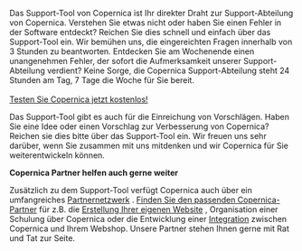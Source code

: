 Das Support-Tool von Copernica ist Ihr direkter Draht zur
Support-Abteilung von Copernica. Verstehen Sie etwas nicht oder haben
Sie einen Fehler in der Software entdeckt? Reichen Sie dies schnell und
einfach über das Support-Tool ein. Wir bemühen uns, die eingereichten
Fragen innerhalb von 3 Stunden zu beantworten. Entdecken Sie am
Wochenende einen unangenehmen Fehler, der sofort die Aufmerksamkeit
unserer Support-Abteilung verdient? Keine Sorge, die Copernica
Support-Abteilung steht 24 Stunden am Tag, 7 Tage die Woche für Sie
bereit. \
\
[Testen Sie Copernica jetzt
kostenlos!](http://www.copernica.com/de/copernica-30-tage-testen "Testen Sie Copernica jetzt kostenlos!")

Das Support-Tool gibt es auch für die Einreichung von Vorschlägen. Haben
Sie eine Idee oder einen Vorschlag zur Verbesserung von Copernica?
Reichen sie dies bitte über das Support-Tool ein. Wir freuen uns sehr
darüber, wenn Sie zusammen mit uns mitdenken und wir Copernica für Sie
weiterentwickeln können.

**Copernica Partner helfen auch gerne weiter**

Zusätzlich zu dem Support-Tool verfügt Copernica auch über ein
umfangreiches
[Partnernetzwerk](./register-as-copernica-partner.md "Partnernetzwerk")
. [Finden Sie den passenden
Copernica-Partner](http://www.copernica.com/de/support/finden-sie-einen-partner "Finden Sie einen Partner")
für z.B. die [Erstellung Ihrer eigenen
Website](./create-and-publish-your-own-web-pages.md "Erstellen Ihre eigenen Webseiten")
, Organisation einer Schulung über Copernica oder die Entwicklung einer
[Integration](./integrations.md "Integration")
zwischen Copernica und Ihrem Webshop. Unsere Partner stehen Ihnen gerne
mit Rat und Tat zur Seite.
